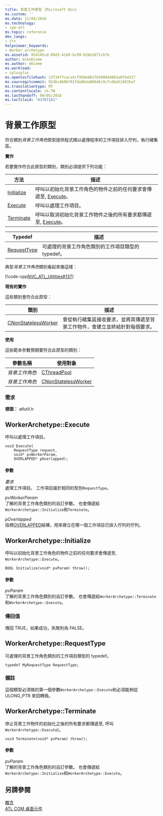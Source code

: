```yaml
---
title: 背景工作原型 |Microsoft Docs
ms.custom: ''
ms.date: 11/04/2016
ms.technology:
- cpp-atl
ms.topic: reference
dev_langs:
- C++
helpviewer_keywords:
- Worker archetype
ms.assetid: 834145cd-09d3-4149-bc99-620e1871cbfb
author: mikeblome
ms.author: mblome
ms.workload:
- cplusplus
ms.openlocfilehash: 13f34f7ceca5cf958e981f8390044863a07b4317
ms.sourcegitcommit: 92dbc4b9bf82fda96da80846c9cfcdba524035af
ms.translationtype: MT
ms.contentlocale: zh-TW
ms.lasthandoff: 09/05/2018
ms.locfileid: "43767161"
---
```

# <a name="worker-archetype"></a>背景工作原型

符合類別*背景工作角色*原型提供程式碼以處理程序的工作項目排入佇列，執行緒集區。

**實作**

若要實作符合此原型的類別，類別必須提供下列功能：

|方法|描述|
|------------|-----------------|
|[Initialize](#initialize)|呼叫以初始化背景工作角色的物件之前的任何要求會傳遞至, [Execute](#execute)。|
|[Execute](#execute)|呼叫以處理工作項目。|
|[Terminate](#terminate)|呼叫以取消初始化背景工作物件之後的所有要求都傳遞至, [Execute](#execute)。|

|Typedef|描述|
|-------------|-----------------|
|[RequestType](#requesttype)|可處理的背景工作角色類別的工作項目類型的 typedef。|

典型*背景工作角色*類別看起來像這樣：

[!code-cpp[NVC_ATL_Utilities#137](../../atl/codesnippet/cpp/worker-archetype_1.cpp)]

**現有的實作**

這些類別會符合此原型：

|類別|描述|
|-----------|-----------------|
|[CNonStatelessWorker](../../atl/reference/cnonstatelessworker-class.md)|會從執行緒集區接收要求，並將其傳遞至背景工作物件，會建立並終結針對每個要求。|

**使用**

這些範本參數預期要符合此原型的類別：

|參數名稱|使用對象|
|--------------------|-------------|
|*背景工作角色*|[CThreadPool](../../atl/reference/cthreadpool-class.md)|
|*背景工作角色*|[CNonStatelessWorker](../../atl/reference/cnonstatelessworker-class.md)|

### <a name="requirements"></a>需求

**標頭：** atlutil.h

## <a name="execute"></a>WorkerArchetype::Execute

呼叫以處理工作項目。

```  
void Execute(
    RequestType request,  
    void* pvWorkerParam,  
    OVERLAPPED* pOverlapped);
```

#### <a name="parameters"></a>參數

*要求*  
處理工作項目。 工作項目屬於相同的型別`RequestType`。

*pvWorkerParam*  
了解的背景工作角色類別的自訂參數。 也會傳遞給`WorkerArchetype::Initialize`和`Terminate`。

*pOverlapped*  
指標[OVERLAPPED](/windows/desktop/api/minwinbase/ns-minwinbase-_overlapped)結構，用來建立在哪一個工作項目已排入佇列的佇列。

## <a name="initialize"></a> WorkerArchetype::Initialize

呼叫以初始化背景工作角色的物件之前的任何要求會傳遞至, `WorkerArchetype::Execute`。  
```
BOOL Initialize(void* pvParam) throw();
```

#### <a name="parameters"></a>參數

*pvParam*  
了解的背景工作角色類別的自訂參數。 也會傳遞給`WorkerArchetype::Terminate`和`WorkerArchetype::Execute`。

### <a name="return-value"></a>傳回值

傳回 TRUE，如果成功，失敗則為 FALSE。

## <a name="requesttype"></a> WorkerArchetype::RequestType

可處理的背景工作角色類別的工作項目類型的 typedef。

```  
typedef MyRequestType RequestType;    
```

### <a name="remarks"></a>備註

這個類型必須做的第一個參數`WorkerArchetype::Execute`和必須能夠從 ULONG_PTR 來回轉換。

## <a name="terminate"></a> WorkerArchetype::Terminate

停止背景工作物件的初始化之後的所有要求都傳遞至, 呼叫`WorkerArchetype::Execute`)。

``` 
void Terminate(void* pvParam) throw();
```

#### <a name="parameters"></a>參數

*pvParam*  
了解的背景工作角色類別的自訂參數。 也會傳遞給`WorkerArchetype::Initialize`和`WorkerArchetype::Execute`。

## <a name="see-also"></a>另請參閱

[概念](../../atl/active-template-library-atl-concepts.md)   
[ATL COM 桌面元件](../../atl/atl-com-desktop-components.md)

